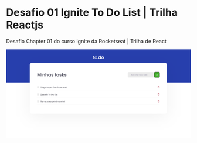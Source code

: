 # Desafio 01 Ignite To Do List | Trilha Reactjs

Desafio Chapter 01 do curso Ignite da Rocketseat | Trilha de React

<img src="./public/img/todolist.png"/>
